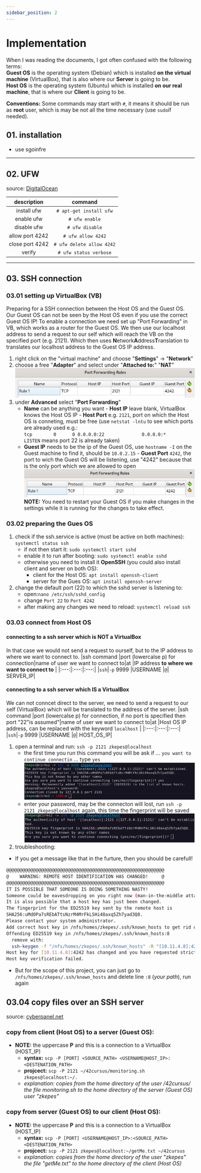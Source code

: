 ```yaml
---
sidebar_position: 2
---
```


# Implementation

When I was reading the documents, I got often confused with the following terms:  
**Guest OS** is the operating system (Debian) which is installed **on the virtual machine** (VirtualBox), that is also where our **Server** is going to be.  
**Host OS** is the operating system (Ubuntu) which is installed **on our real machine**, that is where our **Client** is going to be.

**Conventions:**
Some commands may start with `#`, it means it should be run as **root** user, which is may be not all the time necessary (use `sudo`if needed).

## 01. installation

- use sgoinfre

---

## 02. UFW

source: [DigitalOcean](https://www.digitalocean.com/community/tutorials/how-to-set-up-a-firewall-with-ufw-on-debian-11-243261243130246d443771547031794d72784e6b36656d4a326e49732e)

|   description   |          command          |
| :-------------: | :-----------------------: |
|   install ufw   |  `# apt-get install ufw`  |
|   enable ufw    |      `# ufw enable`       |
|   disable ufw   |      `# ufw disable`      |
| allow port 4242 |    `# ufw allow 4242`     |
| close port 4242 | `# ufw delete allow 4242` |
|     verify      |  `# ufw status verbose`   |

---

## 03. SSH connection

### 03.01 setting up VirtualBox (VB)

Preparing for a SSH connection between the Host OS and the Guest OS.  
Our Guest OS can not be seen by the Host OS even if you use the correct Guest OS IP! To enable a connection we need set up "Port Forwarding" in VB, which works as a router for the Guest OS. We then use our localhost address to send a request to our self which will reach the VB on the specified port (e.g. 2121). Which then uses **N**etwork**A**ddress**T**ranslation to translates our localhost address to the Guest OS IP address.

1. right click on the "virtual machine" and choose "**Settings**" -> "**Network**"
2. choose a free "**Adapter**" and select under "**Attached to:**" "**NAT**"  
   ![virtualbox settings](../img/virbox_advoptions.png)
3. under **Advanced** select "**Port Forwarding**"  
    - **Name** can be anything you want - **Host IP** leave blank, VirtualBox knows the Host OS IP - **Host Port** e.g. `2121`, port on which the Host OS is conneting, must be free (use `netstat -lntu` to see which ports are already used e.g.:  
    `tcp        0      0 0.0.0.0:22              0.0.0.0:*               LISTEN` means port 22 is already taken)  
    - **Guest IP** needs to be the ip of the Guest OS, use `hostname -I` on the Guest machine to find it, should be `10.0.2.15` - **Guest Port** `4242`, the port to wich the Guest OS will be listening, use "4242" because that is the only port which we are allowed to open
   ![port forwarding](../img/virbox_portforward.png)
   **NOTE:** You need to restart your Guest OS if you make changes in the settings while it is running for the changes to take effect.

### 03.02 preparing the Gues OS

1. check if the ssh.service is active (must be active on both machines): `systemctl status ssh`
   - if not then start it: `sudo systemctl start sshd`
   - enable it to run after booting: `sudo systemctl enable sshd`
   - otherwise you need to install it **OpenSSH** (you could also install client and server on both OS):
     - client for the Host OS: `apt install openssh-client`
     - server for the Gues OS: `apt install openssh-server`
2. change the default port (22) to which the sshd server is listening to:
   - open:`nano /etc/ssh/sshd_config`
   - change `Port 22` to `Port 4242`
   - after making any changes we need to reload: `systemctl reload ssh`

### 03.03 connect from Host OS

#### connecting to a ssh server which is NOT a VirtualBox

In that case we would not send a request to ourself, but to the IP address to where we want to connect to.
|ssh command |port (lowercalse p) for connection|name of user we want to connect to|at |IP address **to where we want to connect to** |
|:---:|:---:|:---:|
|`ssh`|`-p` 9999 |USERNAME |`@`| SERVER_IP|

#### connecting to a ssh server which IS a VirtualBox

We can not conncet direct to the server, we need to send a request to our self (VirtualBox) which will be translated to the address of the server.
|ssh command |port (lowercalse p) for connection, if no port is specified then port "22"is assumed"|name of user we want to connect to|at |Host OS IP address, can be replaced with the keyword `localhost` |
|:---:|:---:|:---:|
|`ssh`|`-p` 9999 |USERNAME |`@`| HOST_OS_IP|

1. open a terminal and run: `ssh -p 2121 zkepes@localhost`
   - the first time you run this command you will be ask if ... `you want to continue connectin` ... type `yes`
     ![auth can't establish](../img/ssh_auth_no_established.png)
   - enter your password, may be the connecton will lost, run `ssh -p 2121 zkepes@localhost` again, this time the fingerprint will be saved
     ![auth run again](../img/ssh_auth_run_again.png)
2. troubleshooting:

- If you get a message like that in the furture, then you should be carefull!

```bash
@@@@@@@@@@@@@@@@@@@@@@@@@@@@@@@@@@@@@@@@@@@@@@@@@@@@@@@@@@@
@    WARNING: REMOTE HOST IDENTIFICATION HAS CHANGED!     @
@@@@@@@@@@@@@@@@@@@@@@@@@@@@@@@@@@@@@@@@@@@@@@@@@@@@@@@@@@@
IT IS POSSIBLE THAT SOMEONE IS DOING SOMETHING NASTY!
Someone could be eavesdropping on you right now (man-in-the-middle attack)!
It is also possible that a host key has just been changed.
The fingerprint for the ED25519 key sent by the remote host is
SHA256:uMdOPa7sREbATtsNzrM4MrFkLSHi48axq5Zh7yad3Q8.
Please contact your system administrator.
Add correct host key in /nfs/homes/zkepes/.ssh/known_hosts to get rid of this message.
Offending ED25519 key in /nfs/homes/zkepes/.ssh/known_hosts:8
  remove with:
  ssh-keygen -f "/nfs/homes/zkepes/.ssh/known_hosts" -R "[10.11.4.8]:4242"
Host key for [10.11.4.8]:4242 has changed and you have requested strict checking.
Host key verification failed.
```

- But for the scope of this project, you can just go to `/nfs/homes/zkepes/.ssh/known_hosts` and delete line `:8` (_your path_), run again

## 03.04 copy files over an SSH server

source: [cyberpanel.net](https://cyberpanel.net/transfer-files-over-ssh/#:~:text=Typically%2C%20one%20of%20the%20regular,is%20the%20way%20to%20go.)

### copy from client (Host OS) to a server (Guest OS):

- **NOTE:** the uppercase **P** and this is a connection to a VirtualBox (HOST_IP)
  - **syntax:** `scp -P [PORT] <SOURCE_PATH> <USERNAME@HOST_IP>:<DESTENATION_PATH>`
  - **projcect:** `scp -P 2121 ~/42cursus/monitoring.sh  zkepes@localhost:~/.`
  - _explanation: copies from the home directory of the user /42cursus/ the file monitoring.sh to the home directory of the server (Guest OS) user "zkepes"_

### copy from server (Guest OS) to our client (Host OS):

- **NOTE:** the uppercase **P** and this is a connection to a VirtualBox (HOST_IP)
  - **syntax:** `scp -P [PORT] <USERNAME@HOST_IP>:<SOURCE_PATH> <DESTENATION_PATH>`
  - **projcect:** `scp -P 2121 zkepes@localhost:~/getMe.txt ~/42cursus`
  - _explanation: copies from the home directory of the user "zkepes" the file "getMe.txt" to the home directory of the client (Host OS)_
